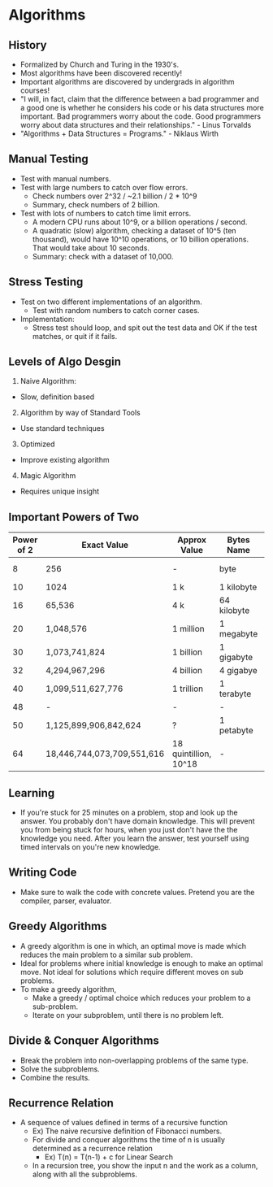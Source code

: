 # Algorithms
## History
- Formalized by Church and Turing in the 1930's.
- Most algorithms have been discovered recently!
- Important algorithms are discovered by undergrads in algorithm courses!
- "I will, in fact, claim that the difference between a bad programmer and a
good one is whether he considers his code or his data structures more
important. Bad programmers worry about the code. Good programmers
worry about data structures and their relationships." - Linus Torvalds
- "Algorithms + Data Structures = Programs." - Niklaus Wirth

## Manual Testing
- Test with manual numbers.
- Test with large numbers to catch over flow errors.
  - Check numbers over 2^32 / ~2.1 billion / 2 * 10^9
  - Summary, check numbers of 2 billion.
- Test with lots of numbers to catch time limit errors.
  - A modern CPU runs about 10^9, or a billion operations / second.
  - A quadratic (slow) algorithm, checking a dataset of 10^5 (ten thousand),
    would have 10^10 operations, or 10 billion operations. That would take about 10 seconds.  
  - Summary: check with a dataset of 10,000.

## Stress Testing
- Test on two different implementations of an algorithm.
  - Test with random numbers to catch corner cases.
- Implementation:
  - Stress test should loop, and spit out the test data and OK if the test matches,
  or quit if it fails.

## Levels of Algo Desgin
1. Naive Algorithm:
  - Slow, definition based
2. Algorithm by way of Standard Tools
  - Use standard techniques
3. Optimized
  - Improve existing algorithm
4. Magic Algorithm
  - Requires unique insight

## Important Powers of Two
| Power of 2 | Exact Value | Approx Value | Bytes Name | Common Type |
| - | - | - | - | - |
| 8 | 256 | - | byte | Byte, Char |
| 10 | 1024 | 1 k | 1 kilobyte |
| 16 | 65,536 | 4 k | 64 kilobyte | Short |
| 20 | 1,048,576 | 1 million | 1 megabyte |
| 30 | 1,073,741,824 | 1 billion | 1 gigabyte |
| 32 | 4,294,967,296 | 4 billion | 4 gigabye | Int, Float |
| 40 | 1,099,511,627,776 | 1 trillion | 1 terabyte |
| 48 | - | - | - |
| 50 | 1,125,899,906,842,624 | ? | 1 petabyte |
| 64 | 18,446,744,073,709,551,616 | 18 quintillion, 10^18 | - | Long, Double |

## Learning
- If you're stuck for 25 minutes on a problem, stop and look up the answer. You probably don't have domain knowledge. This will prevent you from being stuck for hours, when you just don't have the the knowledge you need. After you learn the answer, test yourself using timed intervals on you're new knowledge.

## Writing Code
- Make sure to walk the code with concrete values. Pretend you are the compiler, parser, evaluator.

## Greedy Algorithms
- A greedy algorithm is one in which, an optimal move is made which reduces the main problem to a similar sub problem.
- Ideal for problems where initial knowledge is enough to make an optimal move. Not ideal for solutions which require different moves on sub problems.
- To make a greedy algorithm,
  - Make a greedy / optimal choice which reduces your problem to a sub-problem.
  - Iterate on your subproblem, until there is no problem left.

## Divide & Conquer Algorithms
- Break the problem into non-overlapping problems of the same type.
- Solve the subproblems.
- Combine the results.

## Recurrence Relation
- A sequence of values defined in terms of a recursive function
  - Ex) The naive recursive definition of Fibonacci numbers.
  - For divide and conquer algorithms the time of n is usually determined as a recurrence relation
    - Ex) T(n) = T(n-1) + c for Linear Search
  - In a recursion tree, you show the input n and the work as a column, along with all the subproblems.
